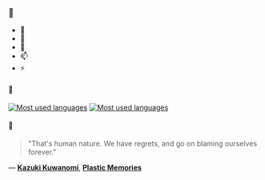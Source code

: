 ### 👋

- 🔭
- 🌱
- 💬
- 📫
- ⚡

#### 🧏

[![Most used languages](https://github-readme-stats-aynah.vercel.app/api/top-langs/?username=aynh&theme=solarized-dark&langs_count=6&layout=compact&hide_title=true)](https://github.com/anuraghazra/github-readme-stats#gh-dark-mode-only)
[![Most used languages](https://github-readme-stats-aynah.vercel.app/api/top-langs/?username=aynh&theme=solarized-light&langs_count=6&layout=compact&hide_title=true)](https://github.com/anuraghazra/github-readme-stats#gh-light-mode-only)

#### 💬

> "That's human nature. We have regrets, and go on blaming ourselves forever."

&mdash; [**Kazuki Kuwanomi**](https://myanimelist.net/character.php?q=Kazuki%20Kuwanomi&cat=character), [**Plastic Memories**](https://myanimelist.net/search/all?q=Plastic%20Memories&cat=all)
